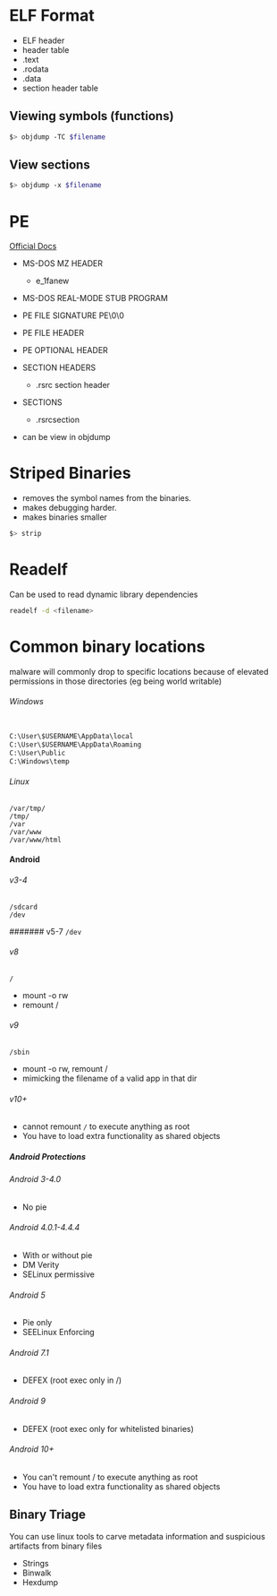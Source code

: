 # ELF Format
* ELF header
* header table
* .text
* .rodata
* .data
* section header table

## Viewing symbols (functions)
```bash
$> objdump -TC $filename
```

## View sections
```bash
$> objdump -x $filename
```

# PE
[Official Docs](https://docs.microsoft.com/en-us/windows/win32/debug/pe-format)
* MS-DOS MZ HEADER
	* e_1fanew
* MS-DOS REAL-MODE STUB PROGRAM
* PE FILE SIGNATURE PE\0\0
* PE FILE HEADER
* PE OPTIONAL HEADER
* SECTION HEADERS
	* .rsrc section header
* SECTIONS
	* .rsrcsection

* can be view in objdump

# Striped Binaries
* removes the symbol names from the binaries.
* makes debugging harder.
* makes binaries smaller
```bash
$> strip
```

# Readelf
Can be used to read dynamic library dependencies
```bash
readelf -d <filename>
```

# Common binary locations
malware will commonly drop to specific locations because of elevated permissions in those directories (eg being world writable)
###### Windows
```cmd

C:\User\$USERNAME\AppData\local
C:\User\$USERNAME\AppData\Roaming
C:\User\Public
C:\Windows\temp
```

###### Linux 
```
/var/tmp/
/tmp/
/var
/var/www
/var/www/html
```

#### Android
###### v3-4
```
/sdcard
/dev
```
####### v5-7
`/dev`
######  v8
`/`
* mount -o rw
* remount /

###### v9
`/sbin`
* mount -o rw, remount /
* mimicking the filename of a valid app in that dir

###### v10+
* cannot remount `/` to execute anything as root
* You have to load extra functionality as shared objects

##### Android Protections
###### Android 3-4.0
* No pie
###### Android 4.0.1-4.4.4
* With or without pie
* DM Verity
* SELinux permissive
###### Android 5
* Pie only
* SEELinux Enforcing
###### Android 7.1
* DEFEX (root exec only in /)
###### Android 9
* DEFEX (root exec only for whitelisted binaries)
###### Android 10+
* You can't remount / to execute anything as root
* You have to load extra functionality as shared objects

## Binary Triage
You can use linux tools to carve metadata information and suspicious artifacts from binary files
* Strings
* Binwalk
* Hexdump